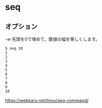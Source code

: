 # seq
## オプション
-w	先頭を0で埋めて、数値の幅を等しくします。
```
$ seq 10
1
2
3
4
5
6
7
8
9
10
```
https://webkaru.net/linux/seq-command/